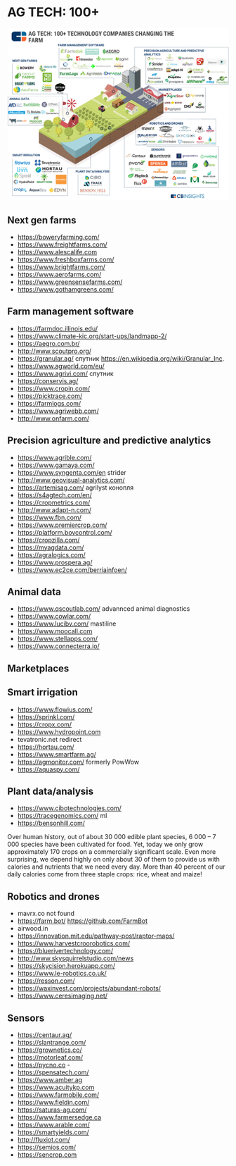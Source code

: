 # AG TECH: 100+
![](https://github.com/AlexandrParkhomenko/ai/raw/main/Stanford/workera/IoT/Agtech-Market-Map-V32.png)

## Next gen farms
- https://boweryfarming.com/
- https://www.freightfarms.com/
- https://www.alescalife.com
- https://www.freshboxfarms.com/
- https://www.brightfarms.com/
- https://www.aerofarms.com/
- https://www.greensensefarms.com/
- https://www.gothamgreens.com/

## Farm management software
- https://farmdoc.illinois.edu/
- https://www.climate-kic.org/start-ups/landmapp-2/
- https://aegro.com.br/
- http://www.scoutpro.org/
- https://granular.ag/ спутник https://en.wikipedia.org/wiki/Granular_Inc.
- https://www.agworld.com/eu/
- https://www.agrivi.com/ спутник
- https://conservis.ag/
- https://www.cropin.com/
- https://picktrace.com/
- https://farmlogs.com/
- https://www.agriwebb.com/
- http://www.onfarm.com/

## Precision agriculture and predictive analytics
- https://www.agrible.com/
- https://www.gamaya.com/
- https://www.syngenta.com/en strider
- http://www.geovisual-analytics.com/
- https://artemisag.com/ agrilyst конопля
- https://s4agtech.com/en/ 
- https://cropmetrics.com/
- http://www.adapt-n.com/
- https://www.fbn.com/
- https://www.premiercrop.com/
- https://platform.bovcontrol.com/
- https://cropzilla.com/
- https://myagdata.com/
- https://agralogics.com/
- https://www.prospera.ag/
- https://www.ec2ce.com/berriainfoen/

## Animal data
- https://www.qscoutlab.com/ advannced animal diagnostics
- https://www.cowlar.com/
- https://www.lucibv.com/ mastiline
- https://www.moocall.com
- https://www.stellapps.com/
- https://www.connecterra.io/

## Marketplaces


## Smart irrigation
- https://www.flowius.com/
- https://sprinkl.com/
- https://cropx.com/
- https://www.hydropoint.com
- tevatronic.net redirect
- https://hortau.com/
- https://www.smartfarm.ag/
- https://agmonitor.com/ formerly PowWow
- https://aquaspy.com/

## Plant data/analysis
- https://www.cibotechnologies.com/
- https://tracegenomics.com/ ml
- https://bensonhill.com/

Over human history, out of about 30 000 edible plant species, 6 000 – 7 000 species have been cultivated for food. Yet, today we only grow approximately 170 crops on a commercially significant scale. Even more surprising, we depend highly on only about 30 of them to provide us with calories and nutrients that we need every day. More than 40 percent of our daily calories come from three staple crops: rice, wheat and maize!

## Robotics and drones
- mavrx.co not found
- https://farm.bot/ https://github.com/FarmBot
- airwood.in
- https://innovation.mit.edu/pathway-post/raptor-maps/
- https://www.harvestcroorobotics.com/
- https://bluerivertechnology.com/
- http://www.skysquirrelstudio.com/news
- https://skycision.herokuapp.com/
- https://www.le-robotics.co.uk/
- https://resson.com/
- https://waxinvest.com/projects/abundant-robots/
- https://www.ceresimaging.net/

## Sensors
- https://centaur.ag/
- https://slantrange.com/
- https://grownetics.co/
- https://motorleaf.com/
- https://pycno.co -
- https://spensatech.com/
- https://www.amber.ag
- https://www.acuitykp.com
- https://www.farmobile.com/
- https://www.fieldin.com/
- https://saturas-ag.com/
- https://www.farmersedge.ca
- https://www.arable.com/
- https://smartyields.com/
- http://fluxiot.com/
- https://semios.com/
- https://sencrop.com
